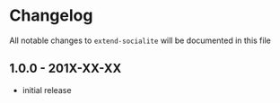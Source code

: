 # Changelog

All notable changes to `extend-socialite` will be documented in this file

## 1.0.0 - 201X-XX-XX

- initial release
